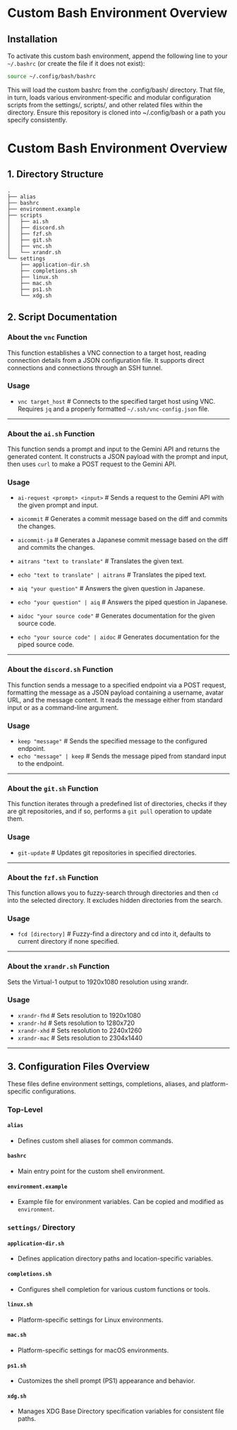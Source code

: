 # Custom Bash Environment Overview

## Installation

To activate this custom bash environment, append the following line to your `~/.bashrc` (or create the file if it does not exist):

```bash
source ~/.config/bash/bashrc
```

This will load the custom bashrc from the .config/bash/ directory. 
That file, in turn, loads various environment-specific and modular configuration scripts from the settings/, scripts/, and other related files within the directory.
Ensure this repository is cloned into ~/.config/bash or a path you specify consistently.

# Custom Bash Environment Overview

## 1. Directory Structure
```
.
├── alias
├── bashrc
├── environment.example
├── scripts
│   ├── ai.sh
│   ├── discord.sh
│   ├── fzf.sh
│   ├── git.sh
│   ├── vnc.sh
│   └── xrandr.sh
└── settings
    ├── application-dir.sh
    ├── completions.sh
    ├── linux.sh
    ├── mac.sh
    ├── ps1.sh
    └── xdg.sh
```

## 2. Script Documentation

### About the `vnc` Function
This function establishes a VNC connection to a target host, reading connection details from a JSON configuration file.
It supports direct connections and connections through an SSH tunnel.

### Usage
- `vnc target_host`  # Connects to the specified target host using VNC.  Requires `jq` and a properly formatted `~/.ssh/vnc-config.json` file.

---

### About the `ai.sh` Function
This function sends a prompt and input to the Gemini API and returns the generated content. 
It constructs a JSON payload with the prompt and input, then uses `curl` to make a POST request to the Gemini API.

### Usage
- `ai-request <prompt> <input>`  # Sends a request to the Gemini API with the given prompt and input.

- `aicommit`  # Generates a commit message based on the diff and commits the changes.
- `aicommit-ja`  # Generates a Japanese commit message based on the diff and commits the changes.

- `aitrans "text to translate"`  # Translates the given text.
- `echo "text to translate" | aitrans`  # Translates the piped text.

- `aiq "your question"`  # Answers the given question in Japanese.
- `echo "your question" | aiq`  # Answers the piped question in Japanese.

- `aidoc "your source code"`  # Generates documentation for the given source code.
- `echo "your source code" | aidoc`  # Generates documentation for the piped source code.

---

### About the `discord.sh` Function
This function sends a message to a specified endpoint via a POST request, formatting the message as a JSON payload containing a username, avatar URL, and the message content. 
It reads the message either from standard input or as a command-line argument.

### Usage
- `keep "message"`  # Sends the specified message to the configured endpoint.
- `echo "message" | keep` # Sends the message piped from standard input to the endpoint.

---

### About the `git.sh` Function
This function iterates through a predefined list of directories, checks if they are git repositories, and if so, performs a `git pull` operation to update them.

### Usage
- `git-update`  # Updates git repositories in specified directories.

---

### About the `fzf.sh` Function
This function allows you to fuzzy-search through directories and then `cd` into the selected directory.
It excludes hidden directories from the search.

### Usage
- `fcd [directory]`  # Fuzzy-find a directory and cd into it, defaults to current directory if none specified.

---

### About the `xrandr.sh` Function
Sets the Virtual-1 output to 1920x1080 resolution using xrandr.

### Usage
- `xrandr-fhd`  # Sets resolution to 1920x1080
- `xrandr-hd`  # Sets resolution to 1280x720
- `xrandr-xhd`  # Sets resolution to 2240x1260
- `xrandr-mac`  # Sets resolution to 2304x1440

---

## 3. Configuration Files Overview

These files define environment settings, completions, aliases, and platform-specific configurations.

### Top-Level

#### `alias`
- Defines custom shell aliases for common commands.

#### `bashrc`
- Main entry point for the custom shell environment.

#### `environment.example`
- Example file for environment variables. Can be copied and modified as `environment`.

### `settings/` Directory

#### `application-dir.sh`
- Defines application directory paths and location-specific variables.

#### `completions.sh`
- Configures shell completion for various custom functions or tools.

#### `linux.sh`
- Platform-specific settings for Linux environments.

#### `mac.sh`
- Platform-specific settings for macOS environments.

#### `ps1.sh`
- Customizes the shell prompt (PS1) appearance and behavior.

#### `xdg.sh`
- Manages XDG Base Directory specification variables for consistent file paths.


